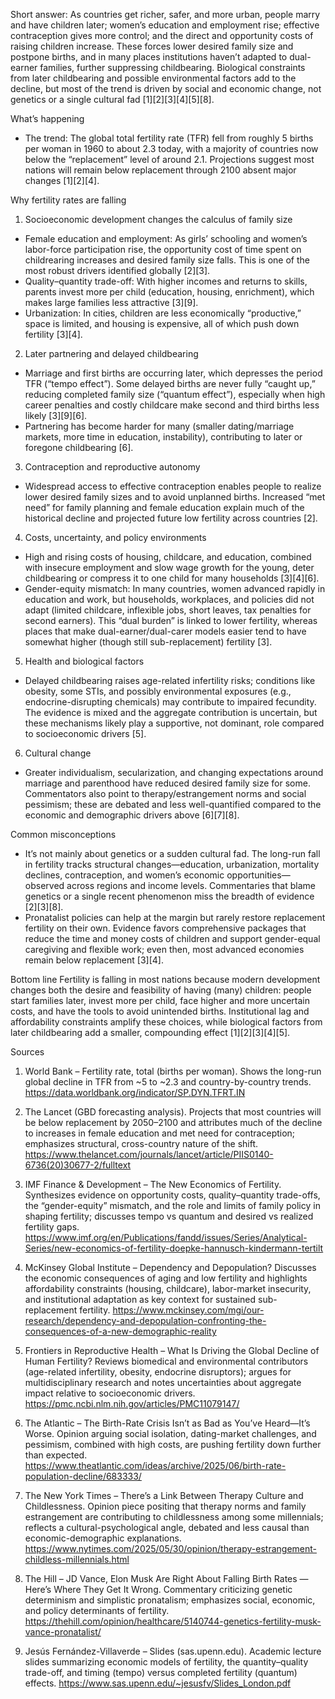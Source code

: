 Short answer: As countries get richer, safer, and more urban, people marry and have children later; women’s education and employment rise; effective contraception gives more control; and the direct and opportunity costs of raising children increase. These forces lower desired family size and postpone births, and in many places institutions haven’t adapted to dual-earner families, further suppressing childbearing. Biological constraints from later childbearing and possible environmental factors add to the decline, but most of the trend is driven by social and economic change, not genetics or a single cultural fad [1][2][3][4][5][8].

What’s happening
- The trend: The global total fertility rate (TFR) fell from roughly 5 births per woman in 1960 to about 2.3 today, with a majority of countries now below the “replacement” level of around 2.1. Projections suggest most nations will remain below replacement through 2100 absent major changes [1][2][4].

Why fertility rates are falling

1) Socioeconomic development changes the calculus of family size
- Female education and employment: As girls’ schooling and women’s labor-force participation rise, the opportunity cost of time spent on childrearing increases and desired family size falls. This is one of the most robust drivers identified globally [2][3].
- Quality–quantity trade-off: With higher incomes and returns to skills, parents invest more per child (education, housing, enrichment), which makes large families less attractive [3][9].
- Urbanization: In cities, children are less economically “productive,” space is limited, and housing is expensive, all of which push down fertility [3][4].

2) Later partnering and delayed childbearing
- Marriage and first births are occurring later, which depresses the period TFR (“tempo effect”). Some delayed births are never fully “caught up,” reducing completed family size (“quantum effect”), especially when high career penalties and costly childcare make second and third births less likely [3][9][6].
- Partnering has become harder for many (smaller dating/marriage markets, more time in education, instability), contributing to later or foregone childbearing [6].

3) Contraception and reproductive autonomy
- Widespread access to effective contraception enables people to realize lower desired family sizes and to avoid unplanned births. Increased “met need” for family planning and female education explain much of the historical decline and projected future low fertility across countries [2].

4) Costs, uncertainty, and policy environments
- High and rising costs of housing, childcare, and education, combined with insecure employment and slow wage growth for the young, deter childbearing or compress it to one child for many households [3][4][6].
- Gender-equity mismatch: In many countries, women advanced rapidly in education and work, but households, workplaces, and policies did not adapt (limited childcare, inflexible jobs, short leaves, tax penalties for second earners). This “dual burden” is linked to lower fertility, whereas places that make dual-earner/dual-carer models easier tend to have somewhat higher (though still sub-replacement) fertility [3].

5) Health and biological factors
- Delayed childbearing raises age-related infertility risks; conditions like obesity, some STIs, and possibly environmental exposures (e.g., endocrine-disrupting chemicals) may contribute to impaired fecundity. The evidence is mixed and the aggregate contribution is uncertain, but these mechanisms likely play a supportive, not dominant, role compared to socioeconomic drivers [5].

6) Cultural change
- Greater individualism, secularization, and changing expectations around marriage and parenthood have reduced desired family size for some. Commentators also point to therapy/estrangement norms and social pessimism; these are debated and less well-quantified compared to the economic and demographic drivers above [6][7][8].

Common misconceptions
- It’s not mainly about genetics or a sudden cultural fad. The long-run fall in fertility tracks structural changes—education, urbanization, mortality declines, contraception, and women’s economic opportunities—observed across regions and income levels. Commentaries that blame genetics or a single recent phenomenon miss the breadth of evidence [2][3][8].
- Pronatalist policies can help at the margin but rarely restore replacement fertility on their own. Evidence favors comprehensive packages that reduce the time and money costs of children and support gender-equal caregiving and flexible work; even then, most advanced economies remain below replacement [3][4].

Bottom line
Fertility is falling in most nations because modern development changes both the desire and feasibility of having (many) children: people start families later, invest more per child, face higher and more uncertain costs, and have the tools to avoid unintended births. Institutional lag and affordability constraints amplify these choices, while biological factors from later childbearing add a smaller, compounding effect [1][2][3][4][5].


Sources
1) World Bank – Fertility rate, total (births per woman). Shows the long-run global decline in TFR from ~5 to ~2.3 and country-by-country trends. https://data.worldbank.org/indicator/SP.DYN.TFRT.IN

2) The Lancet (GBD forecasting analysis). Projects that most countries will be below replacement by 2050–2100 and attributes much of the decline to increases in female education and met need for contraception; emphasizes structural, cross-country nature of the shift. https://www.thelancet.com/journals/lancet/article/PIIS0140-6736(20)30677-2/fulltext

3) IMF Finance & Development – The New Economics of Fertility. Synthesizes evidence on opportunity costs, quality–quantity trade-offs, the “gender-equity” mismatch, and the role and limits of family policy in shaping fertility; discusses tempo vs quantum and desired vs realized fertility gaps. https://www.imf.org/en/Publications/fandd/issues/Series/Analytical-Series/new-economics-of-fertility-doepke-hannusch-kindermann-tertilt

4) McKinsey Global Institute – Dependency and Depopulation? Discusses the economic consequences of aging and low fertility and highlights affordability constraints (housing, childcare), labor-market insecurity, and institutional adaptation as key context for sustained sub-replacement fertility. https://www.mckinsey.com/mgi/our-research/dependency-and-depopulation-confronting-the-consequences-of-a-new-demographic-reality

5) Frontiers in Reproductive Health – What Is Driving the Global Decline of Human Fertility? Reviews biomedical and environmental contributors (age-related infertility, obesity, endocrine disruptors); argues for multidisciplinary research and notes uncertainties about aggregate impact relative to socioeconomic drivers. https://pmc.ncbi.nlm.nih.gov/articles/PMC11079147/

6) The Atlantic – The Birth-Rate Crisis Isn’t as Bad as You’ve Heard—It’s Worse. Opinion arguing social isolation, dating-market challenges, and pessimism, combined with high costs, are pushing fertility down further than expected. https://www.theatlantic.com/ideas/archive/2025/06/birth-rate-population-decline/683333/

7) The New York Times – There’s a Link Between Therapy Culture and Childlessness. Opinion piece positing that therapy norms and family estrangement are contributing to childlessness among some millennials; reflects a cultural-psychological angle, debated and less causal than economic-demographic explanations. https://www.nytimes.com/2025/05/30/opinion/therapy-estrangement-childless-millennials.html

8) The Hill – JD Vance, Elon Musk Are Right About Falling Birth Rates — Here’s Where They Get It Wrong. Commentary criticizing genetic determinism and simplistic pronatalism; emphasizes social, economic, and policy determinants of fertility. https://thehill.com/opinion/healthcare/5140744-genetics-fertility-musk-vance-pronatalist/

9) Jesús Fernández-Villaverde – Slides (sas.upenn.edu). Academic lecture slides summarizing economic models of fertility, the quantity–quality trade-off, and timing (tempo) versus completed fertility (quantum) effects. https://www.sas.upenn.edu/~jesusfv/Slides_London.pdf